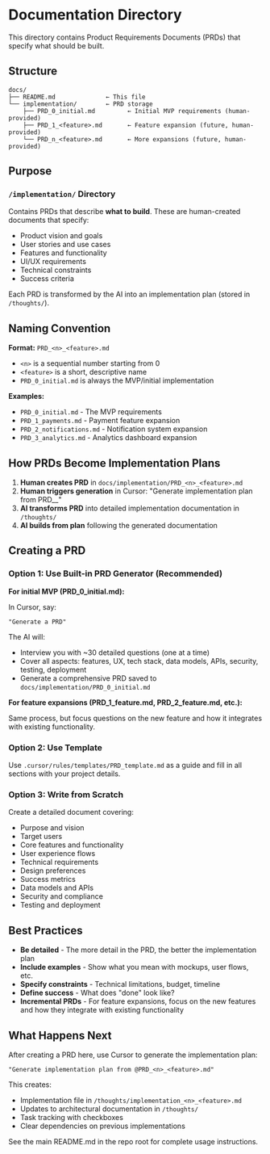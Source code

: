 # Documentation Directory

This directory contains Product Requirements Documents (PRDs) that specify what should be built.

## Structure

```
docs/
├── README.md              ← This file
└── implementation/        ← PRD storage
    ├── PRD_0_initial.md         ← Initial MVP requirements (human-provided)
    ├── PRD_1_<feature>.md       ← Feature expansion (future, human-provided)
    └── PRD_n_<feature>.md       ← More expansions (future, human-provided)
```

## Purpose

### `/implementation/` Directory

Contains PRDs that describe **what to build**. These are human-created documents that specify:
- Product vision and goals
- User stories and use cases
- Features and functionality
- UI/UX requirements
- Technical constraints
- Success criteria

Each PRD is transformed by the AI into an implementation plan (stored in `/thoughts/`).

## Naming Convention

**Format:** `PRD_<n>_<feature>.md`

- `<n>` is a sequential number starting from 0
- `<feature>` is a short, descriptive name
- `PRD_0_initial.md` is always the MVP/initial implementation

**Examples:**
- `PRD_0_initial.md` - The MVP requirements
- `PRD_1_payments.md` - Payment feature expansion
- `PRD_2_notifications.md` - Notification system expansion
- `PRD_3_analytics.md` - Analytics dashboard expansion

## How PRDs Become Implementation Plans

1. **Human creates PRD** in `docs/implementation/PRD_<n>_<feature>.md`
2. **Human triggers generation** in Cursor: "Generate implementation plan from PRD_<n>_<feature>"
3. **AI transforms PRD** into detailed implementation documentation in `/thoughts/`
4. **AI builds from plan** following the generated documentation

## Creating a PRD

### Option 1: Use Built-in PRD Generator (Recommended)

**For initial MVP (PRD_0_initial.md):**

In Cursor, say:
```
"Generate a PRD"
```

The AI will:
- Interview you with ~30 detailed questions (one at a time)
- Cover all aspects: features, UX, tech stack, data models, APIs, security, testing, deployment
- Generate a comprehensive PRD saved to `docs/implementation/PRD_0_initial.md`

**For feature expansions (PRD_1_feature.md, PRD_2_feature.md, etc.):**

Same process, but focus questions on the new feature and how it integrates with existing functionality.

### Option 2: Use Template

Use `.cursor/rules/templates/PRD_template.md` as a guide and fill in all sections with your project details.

### Option 3: Write from Scratch

Create a detailed document covering:
- Purpose and vision
- Target users
- Core features and functionality
- User experience flows
- Technical requirements
- Design preferences
- Success metrics
- Data models and APIs
- Security and compliance
- Testing and deployment

## Best Practices

- **Be detailed** - The more detail in the PRD, the better the implementation plan
- **Include examples** - Show what you mean with mockups, user flows, etc.
- **Specify constraints** - Technical limitations, budget, timeline
- **Define success** - What does "done" look like?
- **Incremental PRDs** - For feature expansions, focus on the new features and how they integrate with existing functionality

## What Happens Next

After creating a PRD here, use Cursor to generate the implementation plan:

```
"Generate implementation plan from @PRD_<n>_<feature>.md"
```

This creates:
- Implementation file in `/thoughts/implementation_<n>_<feature>.md`
- Updates to architectural documentation in `/thoughts/`
- Task tracking with checkboxes
- Clear dependencies on previous implementations

See the main README.md in the repo root for complete usage instructions.

